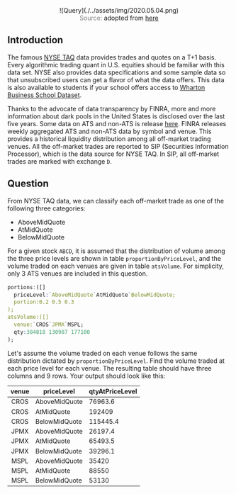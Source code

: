<span style="display:block;text-align:center">
![Query](./../assets/img/2020.05.04.png)
</span>
<span style="display:block;text-align:center"><font color="grey">Source: </font>adopted from <a href="https://www.countrysideamishfurniture.com/media/made/media/uploads/Blog/Wood_Slides_601_205_80.jpg">here</a></span>


## Introduction
The famous [NYSE TAQ][NYSE_TAQ] data provides trades and quotes on a T+1 basis. Every algorithmic trading quant in U.S. equities should be familiar with this data set. NYSE also provides data specifications and some sample data so that unsubscribed users can get a flavor of what the data offers. This data is also available to students if your school offers access to [Wharton Business School Dataset][WRDS].

Thanks to the advocate of data transparency by FINRA, more and more information about dark pools in the United States is disclosed over the last five years. Some data on ATS and non-ATS is release [here][FINRA_ATS]. FINRA releases weekly aggregated ATS and non-ATS data by symbol and venue. This provides a historical liquidity distribution among all off-market trading venues. All the off-market trades are reported to SIP (Securities Information Processor), which is the data source for NYSE TAQ. In SIP, all off-market trades are marked with exchange ``D``.

## Question
From NYSE TAQ data, we can classify each off-market trade as one of the following three categories:

- AboveMidQuote
- AtMidQuote
- BelowMidQuote

For a given stock ``ABCD``, it is assumed that the distribution of volume among the three price levels are shown in table ``proportionByPriceLevel``, and the volume traded on each venues are given in table ``atsVolume``. For simplicity, only 3 ATS venues are included in this question.

```q
portions:([]
  priceLevel:`AboveMidQuote`AtMidQuote`BelowMidQuote;
  portion:0.2 0.5 0.3
);
atsVolume:([]
  venue:`CROS`JPMX`MSPL;
  qty:384818 130987 177100
);
```

Let's assume the volume traded on each venue follows the same distribution dictated by ``proportionByPriceLevel``. Find the volume traded at each price level for each venue. The resulting table should have three columns and 9 rows. Your output should look like this:

| venue | priceLevel    | qtyAtPriceLevel |
|:-----:|---------------|-----------------|
| CROS  | AboveMidQuote | 76963.6         |
| CROS  | AtMidQuote    | 192409          |
| CROS  | BelowMidQuote | 115445.4        |
| JPMX  | AboveMidQuote | 26197.4         |
| JPMX  | AtMidQuote    | 65493.5         |
| JPMX  | BelowMidQuote | 39296.1         |
| MSPL  | AboveMidQuote | 35420           |
| MSPL  | AtMidQuote    | 88550           |
| MSPL  | BelowMidQuote | 53130           |

[NYSE_TAQ]: https://www.nyse.com/market-data/historical/daily-taq
[WRDS]: https://wrds-www.wharton.upenn.edu/documents/1301/NYSE_TAQ_PRINT.pdf
[FINRA_ATS]: https://otctransparency.finra.org/otctransparency/
